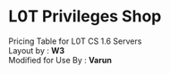 # L0T Privileges Shop 
Pricing Table for L0T CS 1.6 Servers<br>
Layout by : <strong>W3</strong><br>
Modified for Use By : <strong>Varun</strong>
